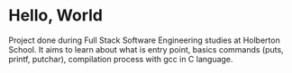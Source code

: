 # Hello, World
Project done during Full Stack Software Engineering studies at Holberton School. It aims to learn about what is entry point, basics commands (puts, printf, putchar), compilation process with gcc in C language.
